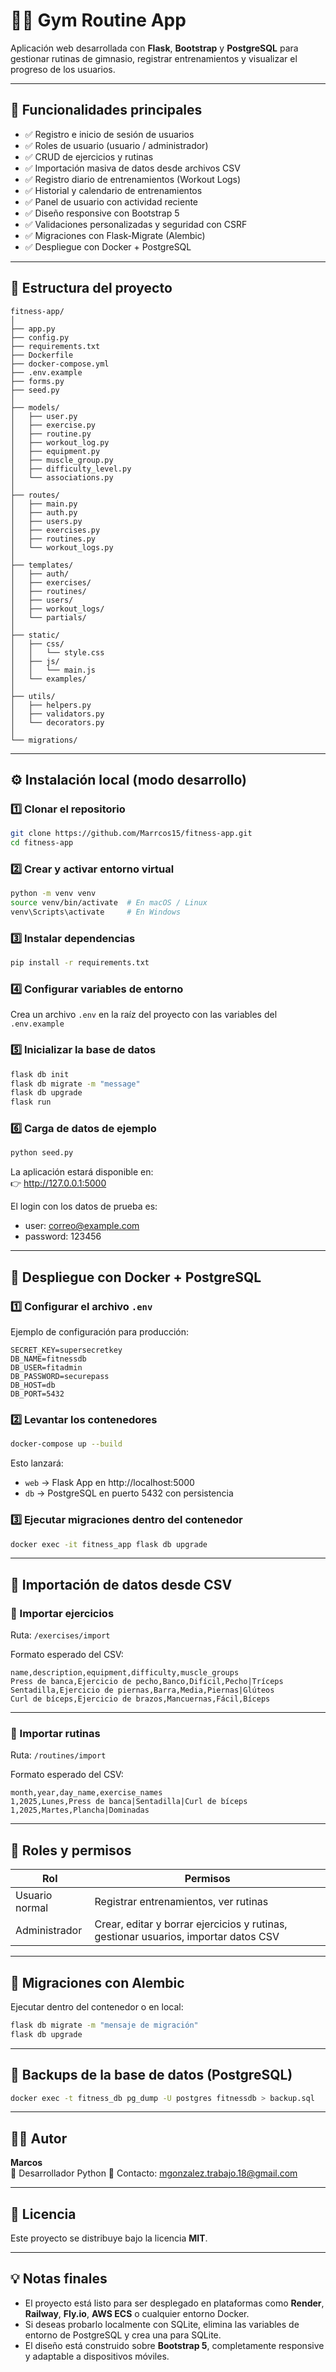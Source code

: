 # 🏋️‍♂️ Gym Routine App

Aplicación web desarrollada con **Flask**, **Bootstrap** y **PostgreSQL** para gestionar rutinas de gimnasio, registrar entrenamientos y visualizar el progreso de los usuarios.

---

## 🚀 Funcionalidades principales

- ✅ Registro e inicio de sesión de usuarios  
- ✅ Roles de usuario (usuario / administrador)  
- ✅ CRUD de ejercicios y rutinas  
- ✅ Importación masiva de datos desde archivos CSV  
- ✅ Registro diario de entrenamientos (Workout Logs)  
- ✅ Historial y calendario de entrenamientos  
- ✅ Panel de usuario con actividad reciente  
- ✅ Diseño responsive con Bootstrap 5  
- ✅ Validaciones personalizadas y seguridad con CSRF  
- ✅ Migraciones con Flask-Migrate (Alembic)  
- ✅ Despliegue con Docker + PostgreSQL  

---

## 🧱 Estructura del proyecto

```
fitness-app/
│
├── app.py
├── config.py
├── requirements.txt
├── Dockerfile
├── docker-compose.yml
├── .env.example
├── forms.py
├── seed.py
│
├── models/
│   ├── user.py
│   ├── exercise.py
│   ├── routine.py
│   ├── workout_log.py
│   ├── equipment.py
│   ├── muscle_group.py
│   ├── difficulty_level.py
│   └── associations.py
│
├── routes/
│   ├── main.py
│   ├── auth.py
│   ├── users.py
│   ├── exercises.py
│   ├── routines.py
│   └── workout_logs.py
│
├── templates/
│   ├── auth/
│   ├── exercises/
│   ├── routines/
│   ├── users/
│   ├── workout_logs/
│   └── partials/
│
├── static/
│   ├── css/
│   │   └── style.css
│   ├── js/
│   │   └── main.js
│   └── examples/
│
├── utils/
│   ├── helpers.py
│   ├── validators.py
│   └── decorators.py
│
└── migrations/
```

---

## ⚙️ Instalación local (modo desarrollo)

### 1️⃣ Clonar el repositorio

```bash
git clone https://github.com/Marrcos15/fitness-app.git
cd fitness-app
```

### 2️⃣ Crear y activar entorno virtual

```bash
python -m venv venv
source venv/bin/activate  # En macOS / Linux
venv\Scripts\activate     # En Windows
```

### 3️⃣ Instalar dependencias

```bash
pip install -r requirements.txt
```

### 4️⃣ Configurar variables de entorno

Crea un archivo `.env` en la raíz del proyecto con las variables del `.env.example`

### 5️⃣ Inicializar la base de datos

```bash
flask db init
flask db migrate -m "message"
flask db upgrade
flask run
```

### 6️⃣ Carga de datos de ejemplo
```python
python seed.py
```

La aplicación estará disponible en:  
👉 http://127.0.0.1:5000

El login con los datos de prueba es:
- user: correo@example.com
- password: 123456
---

## 🐳 Despliegue con Docker + PostgreSQL

### 1️⃣ Configurar el archivo `.env`

Ejemplo de configuración para producción:

```
SECRET_KEY=supersecretkey
DB_NAME=fitnessdb
DB_USER=fitadmin
DB_PASSWORD=securepass
DB_HOST=db
DB_PORT=5432
```

### 2️⃣ Levantar los contenedores

```bash
docker-compose up --build
```

Esto lanzará:
- `web` → Flask App en http://localhost:5000  
- `db` → PostgreSQL en puerto 5432 con persistencia

### 3️⃣ Ejecutar migraciones dentro del contenedor

```bash
docker exec -it fitness_app flask db upgrade
```

---

## 🧩 Importación de datos desde CSV

### 📁 Importar ejercicios

Ruta: `/exercises/import`

Formato esperado del CSV:

```csv
name,description,equipment,difficulty,muscle_groups
Press de banca,Ejercicio de pecho,Banco,Difícil,Pecho|Tríceps
Sentadilla,Ejercicio de piernas,Barra,Media,Piernas|Glúteos
Curl de bíceps,Ejercicio de brazos,Mancuernas,Fácil,Bíceps
```

---

### 📁 Importar rutinas

Ruta: `/routines/import`

Formato esperado del CSV:

```csv
month,year,day_name,exercise_names
1,2025,Lunes,Press de banca|Sentadilla|Curl de bíceps
1,2025,Martes,Plancha|Dominadas
```

---

## 👮 Roles y permisos

| Rol | Permisos |
|-----|-----------|
| Usuario normal | Registrar entrenamientos, ver rutinas |
| Administrador | Crear, editar y borrar ejercicios y rutinas, gestionar usuarios, importar datos CSV |

---

## 🧪 Migraciones con Alembic

Ejecutar dentro del contenedor o en local:

```bash
flask db migrate -m "mensaje de migración"
flask db upgrade
```

---

## 💾 Backups de la base de datos (PostgreSQL)

```bash
docker exec -t fitness_db pg_dump -U postgres fitnessdb > backup.sql
```

---

## 🧑‍💻 Autor

**Marcos**  
💼 Desarrollador Python
📧 Contacto: [mgonzalez.trabajo.18@gmail.com](mailto:mgonzalez.trabajo.18@gmail.com)

---

## 🪪 Licencia

Este proyecto se distribuye bajo la licencia **MIT**.

---

## 💡 Notas finales

- El proyecto está listo para ser desplegado en plataformas como **Render**, **Railway**, **Fly.io**, **AWS ECS** o cualquier entorno Docker.  
- Si deseas probarlo localmente con SQLite, elimina las variables de entorno de PostgreSQL y crea una para SQLite.  
- El diseño está construido sobre **Bootstrap 5**, completamente responsive y adaptable a dispositivos móviles.
